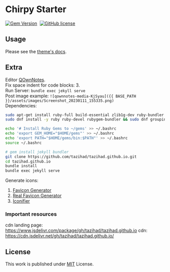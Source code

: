 # Chirpy Starter

[![Gem Version](https://img.shields.io/gem/v/jekyll-theme-chirpy)][gem]&nbsp;
[![GitHub license](https://img.shields.io/github/license/cotes2020/chirpy-starter.svg?color=blue)][mit]

## Usage

Please see the [theme's docs](https://github.com/cotes2020/jekyll-theme-chirpy#documentation).

## Extra
Editor [QOwnNotes](https://flathub.org/apps/details/org.qownnotes.QOwnNotes).  
Fix space indent for code blocks: 3.  
Run Server: `bundle exec jekyll serve`  
Post image example: `![qownnotes-media-KjSyau]({{ BASE_PATH }}/assets/images/Screenshot_20230111_155335.png)`  
Dependencies:  
```bash
sudo apt-get install ruby-full build-essential zlib1g-dev ruby-bundler # ubuntu 22-04
sudo dnf install -y ruby ruby-devel rubygem-bundler && sudo dnf groupinstall -y "Development Tools" # fedora

echo '# Install Ruby Gems to ~/gems' >> ~/.bashrc
echo 'export GEM_HOME="$HOME/gems"' >> ~/.bashrc
echo 'export PATH="$HOME/gems/bin:$PATH"' >> ~/.bashrc
source ~/.bashrc

# gem install jekyll bundler
git clone https://github.com/tazihad/tazihad.github.io.git
cd tazihad.github.io
bundle install
bundle exec jekyll serve
```

Generate icons: 
1. [Favicon Generator](https://www.favicon-generator.org/)
2. [Real Favicon Generator](https://realfavicongenerator.net/)
3. [Iconifier](https://iconifier.net/)


### Important resources

cdn landing page: https://www.jsdelivr.com/package/gh/tazihad/tazihad.github.io
cdn: https://cdn.jsdelivr.net/gh/tazihad/tazihad.github.io/



## License

This work is published under [MIT][mit] License.

[gem]: https://rubygems.org/gems/jekyll-theme-chirpy
[chirpy]: https://github.com/cotes2020/jekyll-theme-chirpy/
[CD]: https://en.wikipedia.org/wiki/Continuous_deployment
[mit]: https://github.com/cotes2020/chirpy-starter/blob/master/LICENSE
